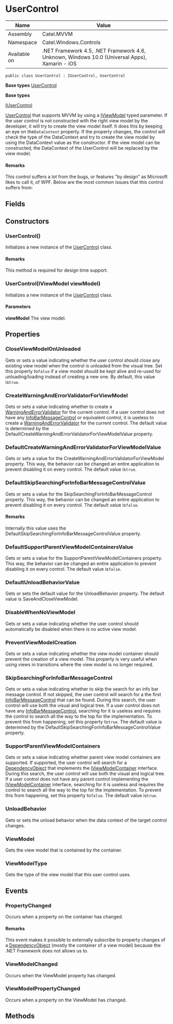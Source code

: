 

# UserControl

Name|Value
---|---
Assembly|Catel.MVVM
Namespace|Catel.Windows.Controls
Available on|.NET Framework 4.5, .NET Framework 4.6, Unknown, Windows 10.0 (Universal Apps), Xamarin - iOS

```
public class UserControl : IUserControl, UserControl
```

**Base types**
[UserControl]()

**Base types**

[IUserControl](/Catel.MVVM\Catel\MVVM\Views\IUserControl.md)


[UserControl](#) that supports MVVM by using a [IViewModel](#) typed parameter. If the user control is not constructed with the right view model by the developer, it will try to create the view model itself. It does this by keeping an eye on the`DataContext` property. If the property changes, the control will check the type of the DataContext and try to create the view model by using the DataContext value as the constructor. If the view model can be constructed, the DataContext of the UserControl will be replaced by the view model.

#### Remarks

This control suffers a lot from the bugs, or features "by design" as Microsoft likes to call it, of WPF. Below are the most common issues that this control suffers from:



## Fields

## Constructors

### UserControl()

Initializes a new instance of the [UserControl](#) class.

#### Remarks

This method is required for design time support.



### UserControl(IViewModel viewModel)

Initializes a new instance of the [UserControl](#) class.

#### Parameters

**viewModel**
The view model.



## Properties

### CloseViewModelOnUnloaded

Gets or sets a value indicating whether the user control should close any existing view model when the control is unloaded from the visual tree. Set this property to`false` if a view model should be kept alive and re-used for unloading/loading instead of creating a new one. By default, this value is`true`.



### CreateWarningAndErrorValidatorForViewModel

Gets or sets a value indicating whether to create a [WarningAndErrorValidator](#) for the current control. If a user control does not have any [InfoBarMessageControl](#) or equivalent control, it is useless to create a [WarningAndErrorValidator](#) for the current control. The default value is determined by the DefaultCreateWarningAndErrorValidatorForViewModelValue property.



### DefaultCreateWarningAndErrorValidatorForViewModelValue

Gets or sets a value for the CreateWarningAndErrorValidatorForViewModel property. This way, the behavior can be changed an entire application to prevent disabling it on every control. The default value is`true`.



### DefaultSkipSearchingForInfoBarMessageControlValue

Gets or sets a value for the SkipSearchingForInfoBarMessageControl property. This way, the behavior can be changed an entire application to prevent disabling it on every control. The default value is`false`.

#### Remarks

Internally this value uses the DefaultSkipSearchingForInfoBarMessageControlValue property.



### DefaultSupportParentViewModelContainersValue

Gets or sets a value for the SupportParentViewModelContainers property. This way, the behavior can be changed an entire application to prevent disabling it on every control. The default value is`false`.



### DefaultUnloadBehaviorValue

Gets or sets the default value for the UnloadBehavior property. The default value is SaveAndCloseViewModel.



### DisableWhenNoViewModel

Gets or sets a value indicating whether the user control should automatically be disabled when there is no active view model.



### PreventViewModelCreation

Gets or sets a value indicating whether the view model container should prevent the creation of a view model. This property is very useful when using views in transitions where the view model is no longer required.



### SkipSearchingForInfoBarMessageControl

Gets or sets a value indicating whether to skip the search for an info bar message control. If not skipped, the user control will search for a the first [InfoBarMessageControl](#) that can be found. During this search, the user control will use both the visual and logical tree. If a user control does not have any [InfoBarMessageControl](#), searching for it is useless and requires the control to search all the way to the top for the implementation. To prevent this from happening, set this property to`true`. The default value is determined by the DefaultSkipSearchingForInfoBarMessageControlValue property.



### SupportParentViewModelContainers

Gets or sets a value indicating whether parent view model containers are supported. If supported, the user control will search for a [DependencyObject](#) that implements the [IViewModelContainer](#) interface. During this search, the user control will use both the visual and logical tree. If a user control does not have any parent control implementing the [IViewModelContainer](#) interface, searching for it is useless and requires the control to search all the way to the top for the implementation. To prevent this from happening, set this property to`false`. The default value is`true`.



### UnloadBehavior

Gets or sets the unload behavior when the data context of the target control changes.



### ViewModel

Gets the view model that is contained by the container.



### ViewModelType

Gets the type of the view model that this user control uses.



## Events

### PropertyChanged

Occurs when a property on the container has changed.

#### Remarks

This event makes it possible to externally subscribe to property changes of a [DependencyObject](#) (mostly the container of a view model) because the .NET Framework does not allows us to.



### ViewModelChanged

Occurs when the ViewModel property has changed.



### ViewModelPropertyChanged

Occurs when a property on the ViewModel has changed.



## Methods

